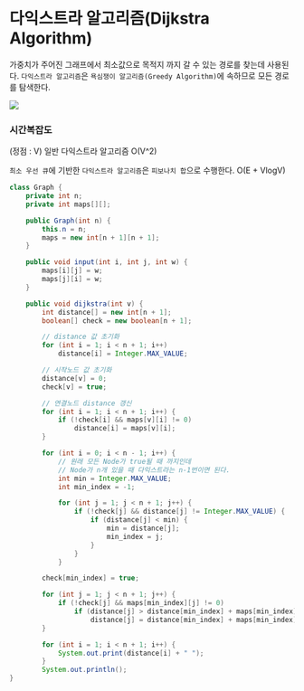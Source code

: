 # 다익스트라 알고리즘(Dijkstra Algorithm)

가중치가 주어진 그래프에서 최소값으로 목적지 까지 갈 수 있는 경로를 찾는데 사용된다.
`다익스트라 알고리즘`은 `욕심쟁이 알고리즘(Greedy Algorithm)`에 속하므로 모든 경로를 탐색한다.

![](https://upload.wikimedia.org/wikipedia/commons/5/57/Dijkstra_Animation.gif)

### 시간복잡도

(정점 : V)
일반 다익스트라 알고리즘
O(V^2)

`최소 우선 큐`에 기반한 `다익스트라 알고리즘`은 `피보나치 합`으로 수행한다.
O(E + VlogV)

```java
class Graph {
    private int n;
    private int maps[][];

    public Graph(int n) {
        this.n = n;
        maps = new int[n + 1][n + 1];
    }

    public void input(int i, int j, int w) {
        maps[i][j] = w;
        maps[j][i] = w;
    }

    public void dijkstra(int v) {
        int distance[] = new int[n + 1];
        boolean[] check = new boolean[n + 1];

        // distance 값 초기화
        for (int i = 1; i < n + 1; i++)
            distance[i] = Integer.MAX_VALUE;

        // 시작노드 값 초기화
        distance[v] = 0;
        check[v] = true;

        // 연결노드 distance 갱신
        for (int i = 1; i < n + 1; i++) {
            if (!check[i] && maps[v][i] != 0)
                distance[i] = maps[v][i];
        }

        for (int i = 0; i < n - 1; i++) {
            // 원래 모든 Node가 true될 때 까지인데
            // Node가 n개 있을 때 다익스트라는 n-1번이면 된다.
            int min = Integer.MAX_VALUE;
            int min_index = -1;

            for (int j = 1; j < n + 1; j++) {
                if (!check[j] && distance[j] != Integer.MAX_VALUE) {
                    if (distance[j] < min) {
                        min = distance[j];
                        min_index = j;
                    }
                }
            }

        check[min_index] = true;

        for (int j = 1; j < n + 1; j++) {
            if (!check[j] && maps[min_index][j] != 0)
                if (distance[j] > distance[min_index] + maps[min_index][j])
                    distance[j] = distance[min_index] + maps[min_index][j];
        }

        for (int i = 1; i < n + 1; i++) {
            System.out.print(distance[i] + " ");
        }
        System.out.println();
}
```